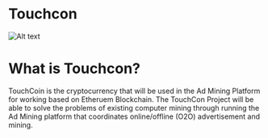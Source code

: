 # Touchcon
![Alt text](http://touchcon.io/images/symbol_toc.png)

# What is Touchcon?
TouchCoin is the cryptocurrency that will be used in the Ad Mining Platform for working based on Etheruem Blockchain.
The TouchCon Project will be able to solve the problems of existing computer mining through running the Ad Mining platform that coordinates online/offline (O2O) advertisement and mining.
